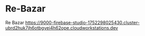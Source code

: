 # Re-Bazar
Re Bazar 
https://9000-firebase-studio-1752298025430.cluster-ubrd2huk7jh6otbgyei4h62ope.cloudworkstations.dev
